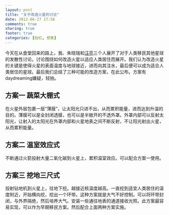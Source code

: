 ```yaml
---
layout: post
title: "关于改造火星的讨论"
date: 2012-06-27 17:58
comments: true
sharing: true
footer: true
categories: [抬杠, 想象]
---
```


今天在从食堂回来的路上，我、朱晓瑞和[汪亮](http://moon.nju.edu.cn/~LiangWang)三个人展开了对于人类移民其他星球的发散性讨论。讨论围绕如何改造火星以适应人类居住而展开。我们认为改造火星的关键是使得火星的表面温度与地球接近，进而向其注水，最后便可以成为适合人类居住的星球。最后我们总结了三种可能的改造方案，在此公布。方案有daydreaming嫌疑，轻拍。

<!-- more -->

## 方案一 蔬菜大棚式

在火星外层包裹一层“薄膜”，让太阳光只进不出，从而累积能量，进而达到升温的目的。薄膜可以是全封闭透膜，也可以是半敞开的不透外罩。外罩内部可以反射太阳光，让射入的太阳光在外罩内部和火星地表之间不断反射，不让阳光射出火星，从而累积能量。

## 方案二 温室效应式

不断通过火箭投射大量二氧化碳到火星上，累积温室效应。可以配合方案一使用。

## 方案三 挖地三尺式

投射钻地机到火星上，往地下挖。越接近核温度越高。一直挖到适宜人类居住的温度附近，开始横向挖，挖出一个环带。这种方案就是大气不好控制。可以将环带封闭，与外界隔绝，然后培养大气。安装一些通往地表的通道接收光照。此方案最容易实现，可以作为早期移民方案。然后配合上面两种方案实施。

